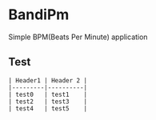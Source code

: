 # BandiPm
Simple BPM(Beats Per Minute) application
## Test
	| Header1 | Header 2 |
	|---------|----------|
	| test0	  | test1	 |
	| test2	  | test3	 |
	| test4	  | test5	 |
